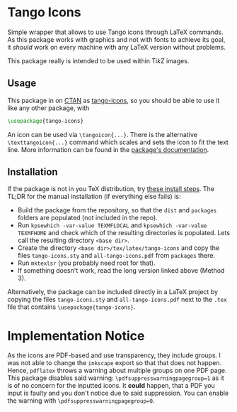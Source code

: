 # Tango Icons

Simple wrapper that allows to use Tango icons through LaTeX commands.
As this package works with graphics and not with fonts to achieve its goal, it *should* work on every machine with any LaTeX version without problems.

This package really is intended to be used within Ti*k*Z images.

## Usage

This package in on [CTAN](https://www.ctan.org) as [tango-icons](https://ctan.org/pkg/tango-icons), so you should be able to use it like any other package, with

```latex
\usepackage{tango-icons}
```

An icon can be used via `\tangoicon{...}`.
There is the alternative `\texttangoicon{...}` command which scales and sets the icon to fit the text line.
More information can be found in the [package's documentation](https://ftp.gwdg.de/pub/ctan/macros/latex/contrib/tango-icons/tango-icons.pdf).

## Installation

If the package is not in you TeX distribution, try [these install steps](https://tex.stackexchange.com/questions/73016/how-do-i-install-an-individual-package-on-a-linux-system).
The TL;DR for the manual installation (if everything else fails) is:
- Build the package from the repository, so that the `dist` and `packages` folders are populated (not included in the repo).
- Run `kpsewhich -var-value TEXMFLOCAL` and `kpsewhich -var-value TEXMFHOME` and check which of the resulting directories is populated.
  Lets call the resulting directory `<base dir>`.
- Create the directory `<base dir>/tex/latex/tango-icons` and copy the files `tango-icons.sty` and `all-tango-icons.pdf` from `packages` there.
- Run `mktexlsr` (you probably need root for that).
- If something doesn't work, read the long version linked above (Method 3).

Alternatively, the package can be included directly in a LaTeX project by copying the files `tango-icons.sty` and `all-tango-icons.pdf` next to the `.tex` file that contains `\usepackage{tango-icons}`.

# Implementation Notice

As the icons are PDF-based and use transparency, they include groups.
I was not able to change the `inkscape` export so that that does not happen.
Hence, `pdflatex` throws a warning about multiple groups on one PDF page.
This package disables said warning: `\pdfsuppresswarningpagegroup=1` as it is of no concern for the inputted icons.
It **could** happen, that a PDF you input is faulty and you don't notice due to said suppression.
You can enable the warning with `\pdfsuppresswarningpagegroup=0`.
